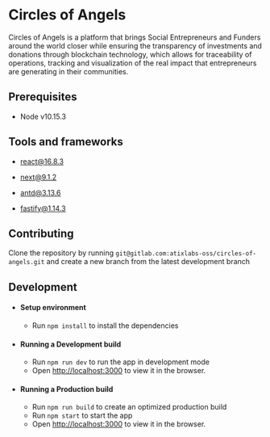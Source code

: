 # Circles of Angels

Circles of Angels is a platform that brings Social Entrepreneurs and Funders around the world closer while ensuring the transparency of investments and donations through blockchain technology, which allows for traceability of operations, tracking and visualization of the real impact that entrepreneurs are generating in their communities.

## Prerequisites

- Node v10.15.3

## Tools and frameworks

- react@16.8.3

- next@9.1.2

- antd@3.13.6

- fastify@1.14.3

## Contributing

Clone the repository by running `git@gitlab.com:atixlabs-oss/circles-of-angels.git` and create a new branch from the latest development branch

## Development

- #### Setup environment

  - Run `npm install` to install the dependencies

- #### Running a Development build

  - Run `npm run dev` to run the app in development mode
  - Open [http://localhost:3000](http://localhost:3000) to view it in the browser.

- #### Running a Production build

  - Run `npm run build` to create an optimized production build
  - Run `npm start` to start the app
  - Open [http://localhost:3000](http://localhost:3000) to view it in the browser.
